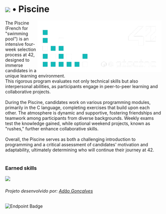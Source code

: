 # <a href="#" style="pointer-events: none;"> <img src="https://img.shields.io/badge/status-finished-success?color=%2312bab9&style=flat-square"/></a> • Piscine
<a href="#" style="pointer-events: none;">
<img align="right" src="./piscine42-removebg-preview.png" width="400"/>
</a>

The Piscine (French for "swimming pool") is an intensive four-week selection process at 42, designed to immerse candidates in a unique learning environment. <br/>
This rigorous program evaluates not only technical skills but also interpersonal abilities, as participants engage in peer-to-peer learning and collaborative projects. <br/>
<br/>
During the Piscine, candidates work on various programming modules, primarily in the C language, completing exercises that build upon each other. The atmosphere is dynamic and supportive, fostering friendships and teamwork among participants from diverse backgrounds. Weekly exams test the knowledge gained, while optional weekend projects, known as "rushes," further enhance collaborative skills. 
<br/>
<br/>
Overall, the Piscine serves as both a challenging introduction to programming and a critical assessment of candidates' motivation and adaptability, ultimately determining who will continue their journey at 42.
<br/>
<br/>

### Earned skills
<p align="left">
  <a href="#" style="pointer-events: none;">
    <img src="https://skillicons.dev/icons?i=git,vim,powershell,x" />
  </a>
</p>  

###### Projeto desenvolvido por: <a href="https://github.com/AdaoG0n">Adão Gonçalves</a>
![Endpoint Badge](https://img.shields.io/endpoint?url=https%3A%2F%2Fhits.dwyl.com%2FAdaoG0n%2F42_Piscine.json&style=flat-square&labelColor=black&color=blue)

